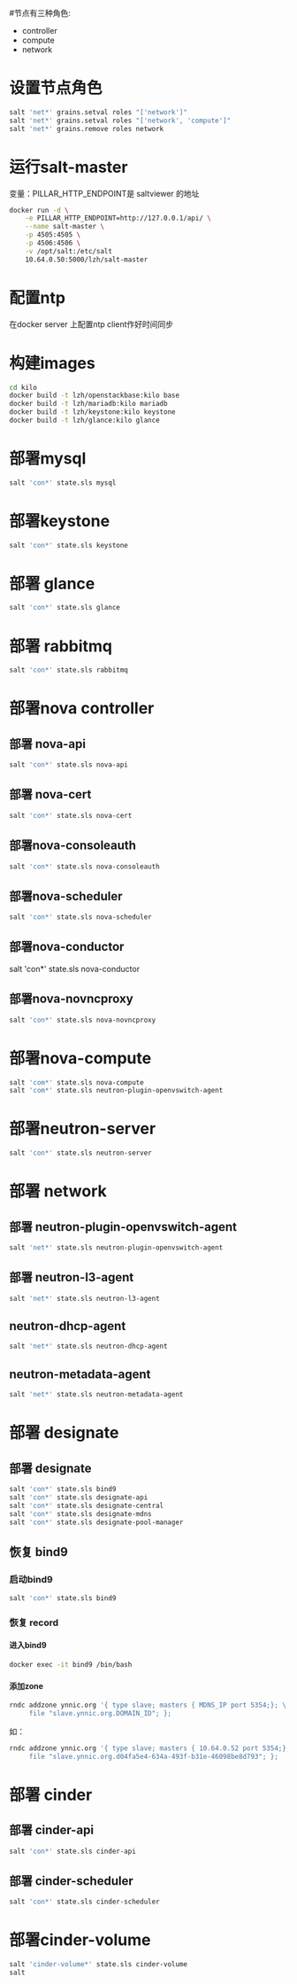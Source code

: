 #节点有三种角色:
- controller
- compute
- network

# 设置节点角色
```bash
salt 'net*' grains.setval roles "['network']"
salt 'net*' grains.setval roles "['network', 'compute']"
salt 'net*' grains.remove roles network
```

# 运行salt-master
变量：PILLAR_HTTP_ENDPOINT是 saltviewer 的地址
```bash
docker run -d \
    -e PILLAR_HTTP_ENDPOINT=http://127.0.0.1/api/ \
    --name salt-master \
    -p 4505:4505 \
    -p 4506:4506 \
    -v /opt/salt:/etc/salt
    10.64.0.50:5000/lzh/salt-master
```

# 配置ntp
在docker server 上配置ntp client作好时间同步

# 构建images
```bash
cd kilo
docker build -t lzh/openstackbase:kilo base
docker build -t lzh/mariadb:kilo mariadb
docker build -t lzh/keystone:kilo keystone
docker build -t lzh/glance:kilo glance
```

# 部署mysql
```bash
salt 'con*' state.sls mysql
```

# 部署keystone
```bash
salt 'con*' state.sls keystone
```

# 部署 glance
```bash
salt 'con*' state.sls glance
```

# 部署 rabbitmq
```bash
salt 'con*' state.sls rabbitmq
```

# 部署nova controller
## 部署 nova-api
```bash
salt 'con*' state.sls nova-api
```

## 部署 nova-cert
```bash
salt 'con*' state.sls nova-cert
```

## 部署nova-consoleauth
```bash
salt 'con*' state.sls nova-consoleauth
```

## 部署nova-scheduler
```bash
salt 'con*' state.sls nova-scheduler
```

## 部署nova-conductor
salt 'con*' state.sls nova-conductor

## 部署nova-novncproxy
```bash
salt 'con*' state.sls nova-novncproxy
```

# 部署nova-compute
```bash
salt 'com*' state.sls nova-compute
salt 'com*' state.sls neutron-plugin-openvswitch-agent
```

# 部署neutron-server
```bash
salt 'con*' state.sls neutron-server
```

# 部署 network
## 部署 neutron-plugin-openvswitch-agent
```bash
salt 'net*' state.sls neutron-plugin-openvswitch-agent
```

## 部署 neutron-l3-agent
```bash
salt 'net*' state.sls neutron-l3-agent
```

## neutron-dhcp-agent
```bash
salt 'net*' state.sls neutron-dhcp-agent
```

## neutron-metadata-agent
```bash
salt 'net*' state.sls neutron-metadata-agent
```

# 部署 designate
## 部署 designate
```bash
salt 'con*' state.sls bind9
salt 'con*' state.sls designate-api
salt 'con*' state.sls designate-central
salt 'con*' state.sls designate-mdns
salt 'con*' state.sls designate-pool-manager
```
## 恢复 bind9
### 启动bind9
```bash
salt 'con*' state.sls bind9
```
### 恢复 record
#### 进入bind9
```bash
docker exec -it bind9 /bin/bash
```
#### 添加zone
```bash
rndc addzone ynnic.org '{ type slave; masters { MDNS_IP port 5354;}; \
     file "slave.ynnic.org.DOMAIN_ID"; };
```
如：
```bash
rndc addzone ynnic.org '{ type slave; masters { 10.64.0.52 port 5354;}; \
     file "slave.ynnic.org.d04fa5e4-634a-493f-b31e-46098be8d793"; };
```

# 部署 cinder
## 部署 cinder-api
```bash
salt 'con*' state.sls cinder-api
```
## 部署 cinder-scheduler
```bash
salt 'con*' state.sls cinder-scheduler
```
# 部署cinder-volume
```bash
salt 'cinder-volume*' state.sls cinder-volume
salt